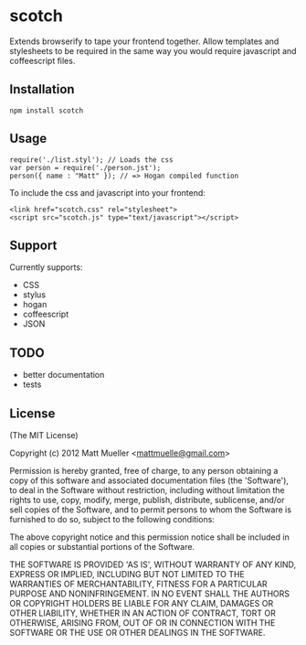 # scotch

Extends browserify to tape your frontend together. Allow templates and stylesheets to be required in the same way you would require javascript and coffeescript files.

## Installation

    npm install scotch

## Usage

    require('./list.styl'); // Loads the css
    var person = require('./person.jst');
    person({ name : "Matt" }); // => Hogan compiled function

To include the css and javascript into your frontend:

    <link href="scotch.css" rel="stylesheet">
    <script src="scotch.js" type="text/javascript"></script>

## Support

Currently supports:

* CSS
* stylus
* hogan
* coffeescript
* JSON

## TODO

* better documentation
* tests

## License 

(The MIT License)

Copyright (c) 2012 Matt Mueller &lt;mattmuelle@gmail.com&gt;

Permission is hereby granted, free of charge, to any person obtaining
a copy of this software and associated documentation files (the
'Software'), to deal in the Software without restriction, including
without limitation the rights to use, copy, modify, merge, publish,
distribute, sublicense, and/or sell copies of the Software, and to
permit persons to whom the Software is furnished to do so, subject to
the following conditions:

The above copyright notice and this permission notice shall be
included in all copies or substantial portions of the Software.

THE SOFTWARE IS PROVIDED 'AS IS', WITHOUT WARRANTY OF ANY KIND,
EXPRESS OR IMPLIED, INCLUDING BUT NOT LIMITED TO THE WARRANTIES OF
MERCHANTABILITY, FITNESS FOR A PARTICULAR PURPOSE AND NONINFRINGEMENT.
IN NO EVENT SHALL THE AUTHORS OR COPYRIGHT HOLDERS BE LIABLE FOR ANY
CLAIM, DAMAGES OR OTHER LIABILITY, WHETHER IN AN ACTION OF CONTRACT,
TORT OR OTHERWISE, ARISING FROM, OUT OF OR IN CONNECTION WITH THE
SOFTWARE OR THE USE OR OTHER DEALINGS IN THE SOFTWARE.